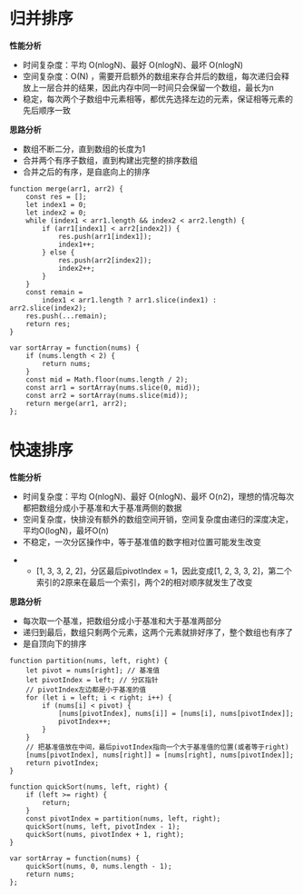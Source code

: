# 归并排序

**性能分析**

-   时间复杂度：平均 O(nlogN)、最好 O(nlogN)、最坏 O(nlogN)
-   空间复杂度：O(N) ，需要开启额外的数组来存合并后的数组，每次递归会释放上一层合并的结果，因此内存中同一时间只会保留一个数组，最长为n
-   稳定，每次两个子数组中元素相等，都优先选择左边的元素，保证相等元素的先后顺序一致

**思路分析**

-   数组不断二分，直到数组的长度为1
-   合并两个有序子数组，直到构建出完整的排序数组
-   合并之后的有序，是自底向上的排序

```
function merge(arr1, arr2) {
    const res = [];
    let index1 = 0;
    let index2 = 0;
    while (index1 < arr1.length && index2 < arr2.length) {
        if (arr1[index1] < arr2[index2]) {
            res.push(arr1[index1]);
            index1++;
        } else {
            res.push(arr2[index2]);
            index2++;
        }
    }
    const remain = 
        index1 < arr1.length ? arr1.slice(index1) : arr2.slice(index2);
    res.push(...remain);
    return res;
}

var sortArray = function(nums) {
    if (nums.length < 2) {
        return nums;
    }
    const mid = Math.floor(nums.length / 2);
    const arr1 = sortArray(nums.slice(0, mid));
    const arr2 = sortArray(nums.slice(mid));
    return merge(arr1, arr2);
};
```

# 快速排序

**性能分析**

-   时间复杂度：平均 O(nlogN)、最好 O(nlogN)、最坏 O(n2)，理想的情况每次都把数组分成小于基准和大于基准两侧的数据
-   空间复杂度，快排没有额外的数组空间开销，空间复杂度由递归的深度决定，平均O(logN)，最坏O(n)
-   不稳定，一次分区操作中，等于基准值的数字相对位置可能发生改变

<!---->

-   -   [1, 3, 3, 2, 2]，分区最后pivotIndex = 1，因此变成[1, 2, 3, 3, 2]，第二个索引的2原来在最后一个索引，两个2的相对顺序就发生了改变

**思路分析**

-   每次取一个基准，把数组分成小于基准和大于基准两部分
-   递归到最后，数组只剩两个元素，这两个元素就排好序了，整个数组也有序了
-   是自顶向下的排序

```
function partition(nums, left, right) {
    let pivot = nums[right]; // 基准值
    let pivotIndex = left; // 分区指针
    // pivotIndex左边都是小于基准的值
    for (let i = left; i < right; i++) {
        if (nums[i] < pivot) {
            [nums[pivotIndex], nums[i]] = [nums[i], nums[pivotIndex]];
            pivotIndex++;
        }
    }
    // 把基准值放在中间，最后pivotIndex指向一个大于基准值的位置(或者等于right)
    [nums[pivotIndex], nums[right]] = [nums[right], nums[pivotIndex]];
    return pivotIndex;
}

function quickSort(nums, left, right) {
    if (left >= right) {
        return;
    }
    const pivotIndex = partition(nums, left, right);
    quickSort(nums, left, pivotIndex - 1);
    quickSort(nums, pivotIndex + 1, right);
}

var sortArray = function(nums) {
    quickSort(nums, 0, nums.length - 1);
    return nums;
};
```
